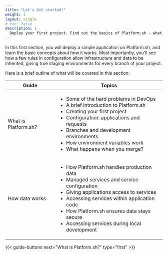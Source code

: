 ```yaml
---
title: "Let's Git started!"
weight: 1
layout: single
# toc: false
description: |
  Deploy your first project. Find out the basics of Platform.sh - what it is, and what it solves for your DevOps pipelines.
---
```


In this first section, you will deploy a simple application on Platform.sh, and learn the basic concepts about how it works. 
Most importantly, you'll see how a few rules in configuration allow infrastructure and data to be inherited, giving true staging environments for every branch of your project. 

Here is a brief outline of what will be covered in this section:

<table>
<thead>
<tr>
<th>Guide</th>
<th>Topics</th>
</tr>
</thead>
<tbody>
<tr>
<td>What is Platform.sh?</td>
<td>
    <ul>
        <li>Some of the hard problems in DevOps</li>
        <li>A brief introduction to Platform.sh</li>
        <li>Creating your first project</li>
        <li>Configuration: applications and requests</li>
        <li>Branches and development environments</li>
        <li>How environment variables work</li>
        <li>What happens when you merge?</li>
    </ul>
</td>
</tr>
<tr>
<td>How data works</td>
<td>
    <ul>
        <li>How Platform.sh handles production data</li>
        <li>Managed services and service configuration</li>
        <li>Giving applications access to services</li>
        <li>Accessing services within application code</li>
        <li>How Platform.sh ensures data stays secure</li>
        <li>Accessing services during local development</li>
    </ul>
</td></tr>
</tbody>
</table>

{{< guide-buttons next="What is Platform.sh?" type="first" >}}
